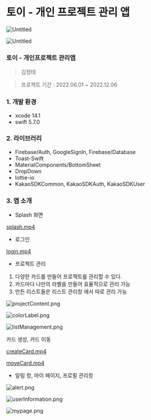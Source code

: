 # 토이 - 개인 프로젝트 관리 앱

![Untitled](%E1%84%90%E1%85%A9%E1%84%8B%E1%85%B5%20-%20%E1%84%80%E1%85%A2%E1%84%8B%E1%85%B5%E1%86%AB%20%E1%84%91%E1%85%B3%E1%84%85%E1%85%A9%E1%84%8C%E1%85%A6%E1%86%A8%E1%84%90%E1%85%B3%20%E1%84%80%E1%85%AA%E1%86%AB%E1%84%85%E1%85%B5%20%E1%84%8B%E1%85%A2%E1%86%B8%208a6f52a82d9a4383a108a8d58d80c1f9/Untitled.png)

![Untitled](%E1%84%90%E1%85%A9%E1%84%8B%E1%85%B5%20-%20%E1%84%80%E1%85%A2%E1%84%8B%E1%85%B5%E1%86%AB%20%E1%84%91%E1%85%B3%E1%84%85%E1%85%A9%E1%84%8C%E1%85%A6%E1%86%A8%E1%84%90%E1%85%B3%20%E1%84%80%E1%85%AA%E1%86%AB%E1%84%85%E1%85%B5%20%E1%84%8B%E1%85%A2%E1%86%B8%208a6f52a82d9a4383a108a8d58d80c1f9/Untitled%201.png)

### 토이 - 개인프로젝트 관리앱

> 김정태
> 

> 프로젝트 기간 : 2022.06.01 ~ 2022.12.06
> 

### 1. 개발 환경

- xcode 14.1
- swift 5.7.0

### 2. 라이브러리

- Firebase/Auth, GoogleSignIn, Firebase/Database
- Toast-Swift
- MaterialComponents/BottomSheet
- DropDown
- lottie-io
- KakaoSDKCommon, KakaoSDKAuth, KakaoSDKUser

### 3. 앱 소개

- Splash 화면

[splash.mp4](%E1%84%90%E1%85%A9%E1%84%8B%E1%85%B5%20-%20%E1%84%80%E1%85%A2%E1%84%8B%E1%85%B5%E1%86%AB%20%E1%84%91%E1%85%B3%E1%84%85%E1%85%A9%E1%84%8C%E1%85%A6%E1%86%A8%E1%84%90%E1%85%B3%20%E1%84%80%E1%85%AA%E1%86%AB%E1%84%85%E1%85%B5%20%E1%84%8B%E1%85%A2%E1%86%B8%208a6f52a82d9a4383a108a8d58d80c1f9/splash.mp4)

- 로그인

[login.mp4](%E1%84%90%E1%85%A9%E1%84%8B%E1%85%B5%20-%20%E1%84%80%E1%85%A2%E1%84%8B%E1%85%B5%E1%86%AB%20%E1%84%91%E1%85%B3%E1%84%85%E1%85%A9%E1%84%8C%E1%85%A6%E1%86%A8%E1%84%90%E1%85%B3%20%E1%84%80%E1%85%AA%E1%86%AB%E1%84%85%E1%85%B5%20%E1%84%8B%E1%85%A2%E1%86%B8%208a6f52a82d9a4383a108a8d58d80c1f9/login.mp4)

- 프로젝트 관리
1. 다양한 카드를 만들어 프로젝트를 관리할 수 있다.
2. 카드마다 나만의 라벨을 만들어 효율적으로 관리 가능
3. 만든 리스트들은 리스트 관리창 에서 따로 관리 가능

![projectContent.png](%E1%84%90%E1%85%A9%E1%84%8B%E1%85%B5%20-%20%E1%84%80%E1%85%A2%E1%84%8B%E1%85%B5%E1%86%AB%20%E1%84%91%E1%85%B3%E1%84%85%E1%85%A9%E1%84%8C%E1%85%A6%E1%86%A8%E1%84%90%E1%85%B3%20%E1%84%80%E1%85%AA%E1%86%AB%E1%84%85%E1%85%B5%20%E1%84%8B%E1%85%A2%E1%86%B8%208a6f52a82d9a4383a108a8d58d80c1f9/projectContent.png)

![colorLabel.png](%E1%84%90%E1%85%A9%E1%84%8B%E1%85%B5%20-%20%E1%84%80%E1%85%A2%E1%84%8B%E1%85%B5%E1%86%AB%20%E1%84%91%E1%85%B3%E1%84%85%E1%85%A9%E1%84%8C%E1%85%A6%E1%86%A8%E1%84%90%E1%85%B3%20%E1%84%80%E1%85%AA%E1%86%AB%E1%84%85%E1%85%B5%20%E1%84%8B%E1%85%A2%E1%86%B8%208a6f52a82d9a4383a108a8d58d80c1f9/colorLabel.png)

![listManagement.png](%E1%84%90%E1%85%A9%E1%84%8B%E1%85%B5%20-%20%E1%84%80%E1%85%A2%E1%84%8B%E1%85%B5%E1%86%AB%20%E1%84%91%E1%85%B3%E1%84%85%E1%85%A9%E1%84%8C%E1%85%A6%E1%86%A8%E1%84%90%E1%85%B3%20%E1%84%80%E1%85%AA%E1%86%AB%E1%84%85%E1%85%B5%20%E1%84%8B%E1%85%A2%E1%86%B8%208a6f52a82d9a4383a108a8d58d80c1f9/listManagement.png)

카드 생성, 카드 이동

[createCard.mp4](%E1%84%90%E1%85%A9%E1%84%8B%E1%85%B5%20-%20%E1%84%80%E1%85%A2%E1%84%8B%E1%85%B5%E1%86%AB%20%E1%84%91%E1%85%B3%E1%84%85%E1%85%A9%E1%84%8C%E1%85%A6%E1%86%A8%E1%84%90%E1%85%B3%20%E1%84%80%E1%85%AA%E1%86%AB%E1%84%85%E1%85%B5%20%E1%84%8B%E1%85%A2%E1%86%B8%208a6f52a82d9a4383a108a8d58d80c1f9/createCard.mp4)

[moveCard.mp4](%E1%84%90%E1%85%A9%E1%84%8B%E1%85%B5%20-%20%E1%84%80%E1%85%A2%E1%84%8B%E1%85%B5%E1%86%AB%20%E1%84%91%E1%85%B3%E1%84%85%E1%85%A9%E1%84%8C%E1%85%A6%E1%86%A8%E1%84%90%E1%85%B3%20%E1%84%80%E1%85%AA%E1%86%AB%E1%84%85%E1%85%B5%20%E1%84%8B%E1%85%A2%E1%86%B8%208a6f52a82d9a4383a108a8d58d80c1f9/moveCard.mp4)

- 알림 창, 마이 페이지, 프로필 관리창

![alert.png](%E1%84%90%E1%85%A9%E1%84%8B%E1%85%B5%20-%20%E1%84%80%E1%85%A2%E1%84%8B%E1%85%B5%E1%86%AB%20%E1%84%91%E1%85%B3%E1%84%85%E1%85%A9%E1%84%8C%E1%85%A6%E1%86%A8%E1%84%90%E1%85%B3%20%E1%84%80%E1%85%AA%E1%86%AB%E1%84%85%E1%85%B5%20%E1%84%8B%E1%85%A2%E1%86%B8%208a6f52a82d9a4383a108a8d58d80c1f9/alert.png)

![userInformation.png](%E1%84%90%E1%85%A9%E1%84%8B%E1%85%B5%20-%20%E1%84%80%E1%85%A2%E1%84%8B%E1%85%B5%E1%86%AB%20%E1%84%91%E1%85%B3%E1%84%85%E1%85%A9%E1%84%8C%E1%85%A6%E1%86%A8%E1%84%90%E1%85%B3%20%E1%84%80%E1%85%AA%E1%86%AB%E1%84%85%E1%85%B5%20%E1%84%8B%E1%85%A2%E1%86%B8%208a6f52a82d9a4383a108a8d58d80c1f9/userInformation.png)

![mypage.png](%E1%84%90%E1%85%A9%E1%84%8B%E1%85%B5%20-%20%E1%84%80%E1%85%A2%E1%84%8B%E1%85%B5%E1%86%AB%20%E1%84%91%E1%85%B3%E1%84%85%E1%85%A9%E1%84%8C%E1%85%A6%E1%86%A8%E1%84%90%E1%85%B3%20%E1%84%80%E1%85%AA%E1%86%AB%E1%84%85%E1%85%B5%20%E1%84%8B%E1%85%A2%E1%86%B8%208a6f52a82d9a4383a108a8d58d80c1f9/mypage.png)
